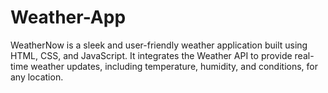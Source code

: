 # Weather-App
WeatherNow is a sleek and user-friendly weather application built using HTML, CSS, and JavaScript. It integrates the Weather API to provide real-time weather updates, including temperature, humidity, and conditions, for any location.
